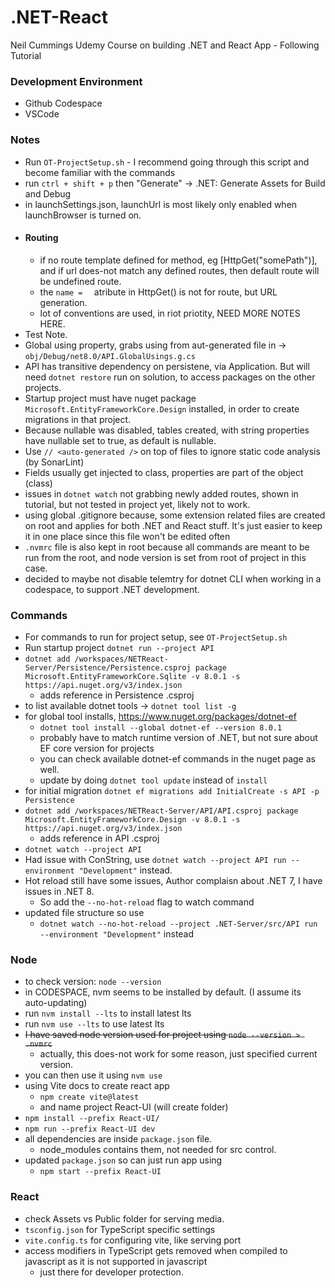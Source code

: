 # .NET-React

Neil Cummings Udemy Course on building .NET and React App - Following Tutorial

### Development Environment

- Github Codespace
- VSCode

### Notes

- Run `OT-ProjectSetup.sh` - I recommend going through this script and become familiar with the commands
- run `ctrl + shift + p` then "Generate" -> .NET: Generate Assets for Build and Debug
- in launchSettings.json, launchUrl is most likely only enabled when launchBrowser is turned on.
- #### Routing
  - if no route template defined for method, eg [HttpGet("somePath")], and if url does-not match any defined routes, then default route will be undefined route.
  - the `name =  ` atribute in HttpGet() is not for route, but URL generation.
  - lot of conventions are used, in riot priotity, NEED MORE NOTES HERE.
- Test Note.
- Global using property, grabs using from aut-generated file in -> `obj/Debug/net8.0/API.GlobalUsings.g.cs`
- API has transitive dependency on persistene, via Application. But will need `dotnet restore` run on solution, to access packages on the other projects.
- Startup project must have nuget package `Microsoft.EntityFrameworkCore.Design` installed, in order to create migrations in that project.
- Because nullable was disabled, tables created, with string properties have nullable set to true, as default is nullable.
- Use `// <auto-generated />` on top of files to ignore static code analysis (by SonarLint)
- Fields usually get injected to class, properties are part of the object (class)
- issues in `dotnet watch` not grabbing newly added routes, shown in tutorial, but not tested in project yet, likely not to work.
- using global .gitignore because, some extension related files are created on root and applies for both .NET and React stuff. It's just easier to keep it in one place since this file won't be edited often
- `.nvmrc` file is also kept in root because all commands are meant to be run from the root, and node version is set from root of project in this case.
- decided to maybe not disable telemtry for dotnet CLI when working in a codespace, to support .NET development.

### Commands

- For commands to run for project setup, see `OT-ProjectSetup.sh`
- Run startup project `dotnet run --project API`
- `dotnet add /workspaces/NETReact-Server/Persistence/Persistence.csproj package Microsoft.EntityFrameworkCore.Sqlite -v 8.0.1 -s https://api.nuget.org/v3/index.json `
  - adds reference in Persistence .csproj
- to list available dotnet tools -> `dotnet tool list -g`
- for global tool installs, https://www.nuget.org/packages/dotnet-ef
  - `dotnet tool install --global dotnet-ef --version 8.0.1`
  - probably have to match runtime version of .NET, but not sure about EF core version for projects
  - you can check available dotnet-ef commands in the nuget page as well.
  - update by doing `dotnet tool update` instead of `install`
- for initial migration `dotnet ef migrations add InitialCreate -s API -p Persistence`
- `dotnet add /workspaces/NETReact-Server/API/API.csproj package Microsoft.EntityFrameworkCore.Design -v 8.0.1 -s https://api.nuget.org/v3/index.json`
  - adds reference in API .csproj
- `dotnet watch --project API`
- Had issue with ConString, use `dotnet watch --project API run --environment "Development"` instead.
- Hot reload still have some issues, Author complaisn about .NET 7, I have issues in .NET 8.
  - So add the `--no-hot-reload` flag to watch command
- updated file structure so use
  - `dotnet watch --no-hot-reload --project .NET-Server/src/API run --environment "Development"` instead

### Node

- to check version: `node --version`
- in CODESPACE, nvm seems to be installed by default. (I assume its auto-updating)
- run `nvm install --lts` to install latest lts
- run `nvm use --lts` to use latest lts
- <strike>I have saved node version used for project using `node --version > .nvmrc`</strike>
  - actually, this does-not work for some reason, just specified current version.
- you can then use it using `nvm use`
- using Vite docs to create react app
  - `npm create vite@latest`
  - and name project React-UI (will create folder)
- `npm install --prefix React-UI/`
- `npm run --prefix React-UI dev`
- all dependencies are inside `package.json` file.
  - node_modules contains them, not needed for src control.
- updated `package.json` so can just run app using
  - `npm start --prefix React-UI`

### React

- check Assets vs Public folder for serving media.
- `tsconfig.json` for TypeScript specific settings
- `vite.config.ts` for configuring vite, like serving port
- access modifiers in TypeScript gets removed when compiled to javascript as it is not supported in javascript
  - just there for developer protection.
